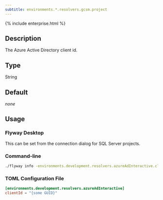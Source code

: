 ```yaml
---
subtitle: environments.*.resolvers.gcsm.project
---
```


{% include enterprise.html %}

## Description

The Azure Active Directory client id.

## Type

String

## Default

<i>none</i>

## Usage

### Flyway Desktop

This can be set from the connection dialog for SQL Server projects.

### Command-line

```bash
./flyway info -environments.development.resolvers.azureAdInteractive.clientId='{some GUID}'
```

### TOML Configuration File

```toml
[environments.development.resolvers.azureAdInteractive]
clientId = "{some GUID}"
```
